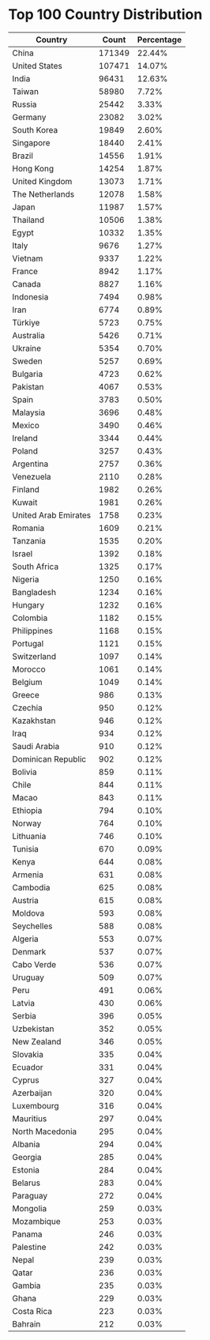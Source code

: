 # Top 100 Country Distribution
| Country | Count | Percentage |
|----|----|----|
| China | 171349 | 22.44% |
| United States | 107471 | 14.07% |
| India | 96431 | 12.63% |
| Taiwan | 58980 | 7.72% |
| Russia | 25442 | 3.33% |
| Germany | 23082 | 3.02% |
| South Korea | 19849 | 2.60% |
| Singapore | 18440 | 2.41% |
| Brazil | 14556 | 1.91% |
| Hong Kong | 14254 | 1.87% |
| United Kingdom | 13073 | 1.71% |
| The Netherlands | 12078 | 1.58% |
| Japan | 11987 | 1.57% |
| Thailand | 10506 | 1.38% |
| Egypt | 10332 | 1.35% |
| Italy | 9676 | 1.27% |
| Vietnam | 9337 | 1.22% |
| France | 8942 | 1.17% |
| Canada | 8827 | 1.16% |
| Indonesia | 7494 | 0.98% |
| Iran | 6774 | 0.89% |
| Türkiye | 5723 | 0.75% |
| Australia | 5426 | 0.71% |
| Ukraine | 5354 | 0.70% |
| Sweden | 5257 | 0.69% |
| Bulgaria | 4723 | 0.62% |
| Pakistan | 4067 | 0.53% |
| Spain | 3783 | 0.50% |
| Malaysia | 3696 | 0.48% |
| Mexico | 3490 | 0.46% |
| Ireland | 3344 | 0.44% |
| Poland | 3257 | 0.43% |
| Argentina | 2757 | 0.36% |
| Venezuela | 2110 | 0.28% |
| Finland | 1982 | 0.26% |
| Kuwait | 1981 | 0.26% |
| United Arab Emirates | 1758 | 0.23% |
| Romania | 1609 | 0.21% |
| Tanzania | 1535 | 0.20% |
| Israel | 1392 | 0.18% |
| South Africa | 1325 | 0.17% |
| Nigeria | 1250 | 0.16% |
| Bangladesh | 1234 | 0.16% |
| Hungary | 1232 | 0.16% |
| Colombia | 1182 | 0.15% |
| Philippines | 1168 | 0.15% |
| Portugal | 1121 | 0.15% |
| Switzerland | 1097 | 0.14% |
| Morocco | 1061 | 0.14% |
| Belgium | 1049 | 0.14% |
| Greece | 986 | 0.13% |
| Czechia | 950 | 0.12% |
| Kazakhstan | 946 | 0.12% |
| Iraq | 934 | 0.12% |
| Saudi Arabia | 910 | 0.12% |
| Dominican Republic | 902 | 0.12% |
| Bolivia | 859 | 0.11% |
| Chile | 844 | 0.11% |
| Macao | 843 | 0.11% |
| Ethiopia | 794 | 0.10% |
| Norway | 764 | 0.10% |
| Lithuania | 746 | 0.10% |
| Tunisia | 670 | 0.09% |
| Kenya | 644 | 0.08% |
| Armenia | 631 | 0.08% |
| Cambodia | 625 | 0.08% |
| Austria | 615 | 0.08% |
| Moldova | 593 | 0.08% |
| Seychelles | 588 | 0.08% |
| Algeria | 553 | 0.07% |
| Denmark | 537 | 0.07% |
| Cabo Verde | 536 | 0.07% |
| Uruguay | 509 | 0.07% |
| Peru | 491 | 0.06% |
| Latvia | 430 | 0.06% |
| Serbia | 396 | 0.05% |
| Uzbekistan | 352 | 0.05% |
| New Zealand | 346 | 0.05% |
| Slovakia | 335 | 0.04% |
| Ecuador | 331 | 0.04% |
| Cyprus | 327 | 0.04% |
| Azerbaijan | 320 | 0.04% |
| Luxembourg | 316 | 0.04% |
| Mauritius | 297 | 0.04% |
| North Macedonia | 295 | 0.04% |
| Albania | 294 | 0.04% |
| Georgia | 285 | 0.04% |
| Estonia | 284 | 0.04% |
| Belarus | 283 | 0.04% |
| Paraguay | 272 | 0.04% |
| Mongolia | 259 | 0.03% |
| Mozambique | 253 | 0.03% |
| Panama | 246 | 0.03% |
| Palestine | 242 | 0.03% |
| Nepal | 239 | 0.03% |
| Qatar | 236 | 0.03% |
| Gambia | 235 | 0.03% |
| Ghana | 229 | 0.03% |
| Costa Rica | 223 | 0.03% |
| Bahrain | 212 | 0.03% |
